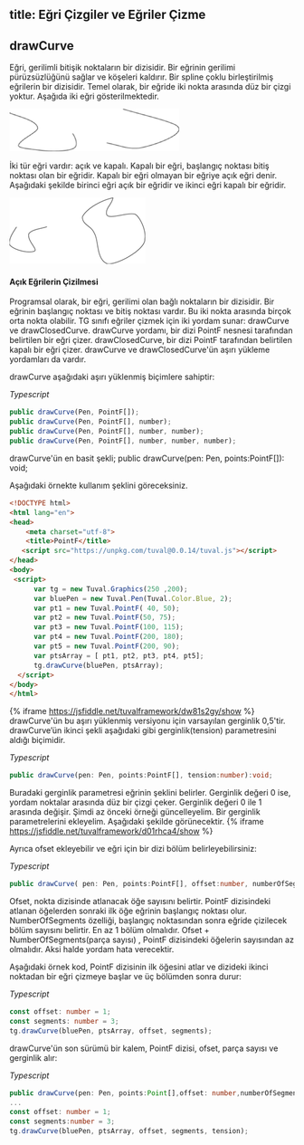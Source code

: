 title: Eğri Çizgiler ve Eğriler Çizme
---
## drawCurve
Eğri, gerilimli bitişik noktaların bir dizisidir. Bir eğrinin gerilimi pürüzsüzlüğünü sağlar ve köşeleri kaldırır. Bir spline çoklu birleştirilmiş eğrilerin bir dizisidir. Temel olarak, bir eğride iki nokta arasında düz bir çizgi yoktur. Aşağıda iki eğri gösterilmektedir.

<img src="./images/picture5.png" width="300" height="75" />

İki tür eğri vardır: açık ve kapalı. Kapalı bir eğri, başlangıç noktası bitiş noktası olan bir eğridir. Kapalı bir eğri olmayan bir eğriye açık eğri denir. Aşağıdaki şekilde birinci eğri açık bir eğridir ve ikinci eğri kapalı bir eğridir.

<img src="./images/picture6.png" width="240" height="117" />

#### Açık Eğrilerin Çizilmesi
Programsal olarak, bir eğri, gerilimi olan bağlı noktaların bir dizisidir. Bir eğrinin başlangıç noktası ve bitiş noktası vardır. Bu iki nokta arasında birçok orta nokta olabilir. TG sınıfı eğriler çizmek için iki yordam sunar: drawCurve ve drawClosedCurve. drawCurve yordamı, bir dizi PointF nesnesi tarafından belirtilen bir eğri çizer. drawClosedCurve, bir dizi PointF tarafından belirtilen kapalı bir eğri çizer. drawCurve ve drawClosedCurve'ün aşırı yükleme yordamları da vardır.

drawCurve aşağıdaki aşırı yüklenmiş biçimlere sahiptir:

*Typescript*
````typescript
public drawCurve(Pen, PointF[]);
public drawCurve(Pen, PointF[], number);
public drawCurve(Pen, PointF[], number, number);
public drawCurve(Pen, PointF[], number, number, number);
````

drawCurve'ün en basit şekli;
public drawCurve(pen: Pen,  points:PointF[]): void;

Aşağıdaki örnekte kullanım şeklini göreceksiniz.
````html
<!DOCTYPE html>
<html lang="en">
<head>
    <meta charset="utf-8">
    <title>PointF</title>
   <script src="https://unpkg.com/tuval@0.0.14/tuval.js"></script>
</head>
<body>
 <script>
      var tg = new Tuval.Graphics(250 ,200);
      var bluePen = new Tuval.Pen(Tuval.Color.Blue, 2);
      var pt1 = new Tuval.PointF( 40, 50);
      var pt2 = new Tuval.PointF(50, 75);
      var pt3 = new Tuval.PointF(100, 115);
      var pt4 = new Tuval.PointF(200, 180);
      var pt5 = new Tuval.PointF(200, 90);
      var ptsArray = [ pt1, pt2, pt3, pt4, pt5];
      tg.drawCurve(bluePen, ptsArray);
  </script>
</body>
</html>
````
{% iframe https://jsfiddle.net/tuvalframework/dw81s2gy/show %}
drawCurve'ün bu aşırı yüklenmiş versiyonu için varsayılan gerginlik 0,5'tir.
drawCurve’ün ikinci şekli aşağıdaki gibi gerginlik(tension) parametresini aldığı biçimidir.

*Typescript*
````typescript
public drawCurve(pen: Pen, points:PointF[], tension:number):void;
````
Buradaki gerginlik parametresi eğrinin şeklini belirler. Gerginlik değeri 0 ise, yordam noktalar arasında düz bir çizgi çeker. Gerginlik değeri 0 ile 1 arasında değişir.
Şimdi az önceki örneği güncelleyelim. Bir gerginlik parametrelerini ekleyelim. Aşağıdaki şekilde görünecektir.
{% iframe https://jsfiddle.net/tuvalframework/d01rhca4/show %}

Ayrıca ofset ekleyebilir ve eğri için bir dizi bölüm belirleyebilirsiniz:

*Typescript*
````typescript
public drawCurve( pen: Pen, points:PointF[], offset:number, numberOfSegments: number);
````
Ofset, nokta dizisinde atlanacak öğe sayısını belirtir. PointF dizisindeki atlanan öğelerden sonraki ilk öğe eğrinin başlangıç noktası olur.
NumberOfSegments özelliği, başlangıç noktasından sonra eğride çizilecek bölüm sayısını belirtir. En az 1 bölüm olmalıdır. Ofset + NumberOfSegments(parça sayısı) , PointF dizisindeki öğelerin sayısından az olmalıdır. Aksi halde yordam hata verecektir.

Aşağıdaki örnek kod, PointF dizisinin ilk öğesini atlar ve dizideki ikinci noktadan bir eğri çizmeye başlar ve üç bölümden sonra durur:

*Typescript*
````typescript
const offset: number = 1;
const segments: number = 3;
tg.drawCurve(bluePen, ptsArray, offset, segments);
````
drawCurve'ün son sürümü bir kalem, PointF dizisi, ofset, parça sayısı ve gerginlik alır:

*Typescript*
````typescript
public drawCurve(pen: Pen, points:Point[],offset: number,numberOfSegments: number, tension: float): void;
...
const offset: number = 1;
const segments:number = 3;
tg.drawCurve(bluePen, ptsArray, offset, segments, tension);
````